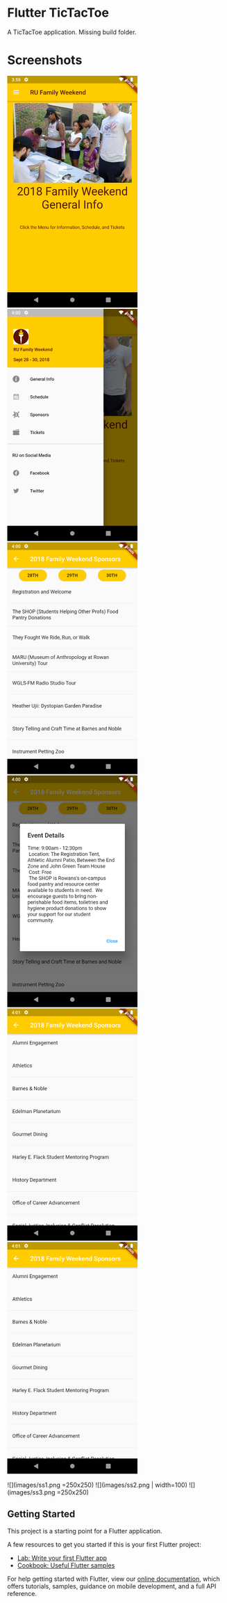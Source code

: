 # Flutter TicTacToe

A TicTacToe application. Missing build folder.

# Screenshots
<img src="images/ss1.png" width="300"><img src="images/ss2.png" width="300"><img src="images/ss3.png" width="300">
<img src="images/ss4.png" width="300"><img src="images/ss5.png" width="300"><img src="images/ss5.png" width="300">



![](images/ss1.png =250x250)  ![](images/ss2.png | width=100)  ![](images/ss3.png =250x250)


## Getting Started

This project is a starting point for a Flutter application.

A few resources to get you started if this is your first Flutter project:

- [Lab: Write your first Flutter app](https://flutter.dev/docs/get-started/codelab)
- [Cookbook: Useful Flutter samples](https://flutter.dev/docs/cookbook)

For help getting started with Flutter, view our
[online documentation](https://flutter.dev/docs), which offers tutorials,
samples, guidance on mobile development, and a full API reference.
